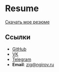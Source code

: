 # Resume
[Скачать мое резюме](resume.pdf)
## Ссылки 
- [GitHub](https://github.com/ziga23/Data-analysis-projects/blob/main/README.md)
- [VK](https://vk.com/shpatei)
- [Telegram](https://t.me/tech_chel)
- **Email**: zig@ngirov.ru
